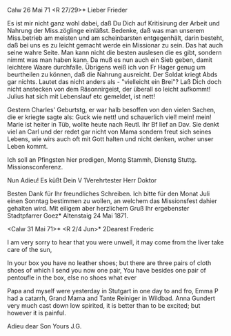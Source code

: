  Calw 26 Mai 71
 <R 27/29>*
Lieber Frieder

Es ist mir nicht ganz wohl dabei, daß Du Dich auf Kritisirung der Arbeit und Nahrung der Miss.zöglinge einläßst. Bedenke, daß was man unserem Miss.betrieb am meisten und am scheinbarsten entgegenhält, darin besteht, daß bei uns es zu leicht gemacht werde ein Missionar zu sein. Das hat auch seine wahre Seite. Man kann nicht die besten auslesen die es gibt, sondern nimmt was man haben kann. Da muß es nun auch ein Sieb geben, damit leichtere Waare durchfalle. Übrigens weiß ich von Fr Hager genug um beurtheilen zu können, daß die Nahrung ausreicht. Der Soldat kriegt Abds gar nichts. Lautet das nicht anders als - "vielleicht ein Brei"? Laß Dich doch nicht anstecken von dem Räsonnirgeist, der überall so leicht aufkommt! 
Julius hat sich mit Lebenslauf etc gemeldet, ist nett!

Gestern Charles' Geburtstg, er war halb besoffen von den vielen Sachen, die er kriegte sagte als: Guck wie nett! und schauerlich viel! mein! mein! 
Marie ist heiter in Tüb, wollte heute nach Reutl. Ihr Bf lief an Dav. Sie denkt viel an Carl und der redet gar nicht von Mama sondern freut sich seines Lebens, wie wirs auch oft mit Gott halten und nicht denken, woher unser Leben kommt.

Ich soll an Pfingsten hier predigen, Montg Stammh, Dienstg Stuttg. Missionsconferenz.

 Nun Adieu! Es küßt Dein V
1Verehrtester Herr Doktor

Besten Dank für Ihr freundliches Schreiben. Ich bitte für den Monat Juli einen Sonntag bestimmen zu wollen, an welchem das Missionsfest dahier gehalten wird. Mit eiligem aber herzlichem Gruß
 Ihr
 ergebenster
 Stadtpfarrer Goez*
Altenstaig 24 Mai 1871.


 <Calw 31 Mai 71>*
 <R 2/4 Jun>*
2Dearest Frederic

I am very sorry to hear that you were unwell, it may come from the liver take care of the sun,

In your box you have no leather shoes; but there are three pairs of cloth shoes of which I send you now one pair, You have besides one pair of pentoufle in the box, else no shoes what ever

Papa and myself were yesterday in Stutgart in one day to and fro, Emma P had a catarrh, Grand Mama and Tante Reiniger in Wildbad. Anna Gundert very much cast down low spirited, it is better than to be excited; but however it is painful.

 Adieu dear Son
 Yours J.G.
